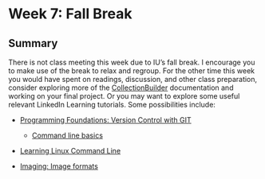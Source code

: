 # Week 7: Fall Break

## Summary

There is not class meeting this week due to IU’s fall break. I encourage you to make use of the break to relax and regroup. For the other time this week you would have spent on readings, discussion, and other class preparation, consider exploring more of the [CollectionBuilder](https://collectionbuilder.github.io/cb-docs/) documentation and working on your final project. Or you may want to explore some useful relevant LinkedIn Learning tutorials. Some possibilities include:

- [Programming Foundations: Version Control with GIT](https://www.linkedin.com/learning-login/share?redirect=https%3A%2F%2Fwww.linkedin.com%2Flearning%2Fprogramming-foundations-version-control-with-git%3Ftrk%3Dshare_ent_url%26shareId%3D%252FoVI6RrBS%252F%252Bm4KUOLbvCkQ%253D%253D)
	- [Command line basics](https://www.linkedin.com/learning-login/share?redirect=https%3A%2F%2Fwww.linkedin.com%2Flearning%2Fprogramming-foundations-version-control-with-git%2Fcommand-line-basics%3Ftrk%3Dshare_video_url%26shareId%3Dqd4vYqTbSaa6HGqywmC9Jg%253D%253D)

- [Learning Linux Command Line](https://www.linkedin.com/learning-login/share?redirect=https%3A%2F%2Fwww.linkedin.com%2Flearning%2Flearning-linux-command-line-14447912%3Ftrk%3Dshare_ent_url%26shareId%3DL9p7dQ4BQAinVE7GqwYzAA%253D%253D)

- [Imaging: Image formats](https://www.linkedin.com/learning-login/share?redirect=https%3A%2F%2Fwww.linkedin.com%2Flearning%2Fuser-experience-ux-for-non-designers%2Fimaging-image-formats%3Ftrk%3Dshare_video_url%26shareId%3DU5KrDJv6QTSChcz%252F5cnOmA%253D%253D)
